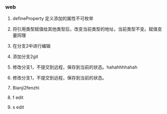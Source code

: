 ### web

1. defineProperty 定义添加的属性不可枚举
2. 将引用类型赋值给其他类型后，改变当前类型的地址，当前类型不变。赋值变量同理
3. 在分支2中进行编辑
4. 添加分支2git
5. 修改分支1，不提交到远程，保存到当前的状态。hahahhhhahah


1. 修改分支1，不提交到远程，保存到当前的状态。
3. Bianji2fenzhi

2. f edit
3. s edit